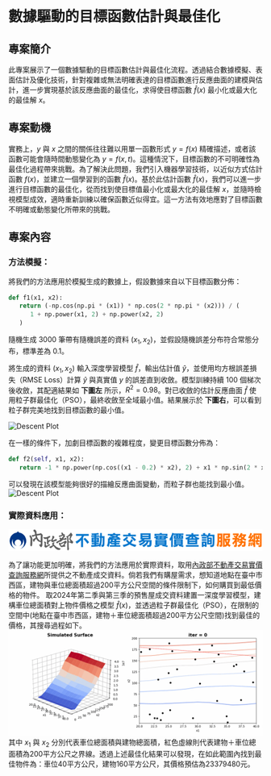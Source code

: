 # 數據驅動的目標函數估計與最佳化
## 專案簡介

此專案展示了一個數據驅動的目標函數估計與最佳化流程。透過結合數據模擬、表面估計及優化技術，針對複雜或無法明確表達的目標函數進行反應曲面的建模與估計，進一步實現基於該反應曲面的最佳化，求得使目標函數 $\hat{f}(x)$ 最小化或最大化的最佳解 $x$。

## 專案動機

實務上，$y$ 與 $x$ 之間的關係往往難以用單一函數形式 $y = f(x)$ 精確描述，或者該函數可能會隨時間動態變化為 $y = f(x, t)$。這種情況下，目標函數的不可明確性為最佳化過程帶來挑戰。為了解決此問題，我們引入機器學習技術，以近似方式估計函數 $f(x)$，並建立一個學習到的函數 $\hat{f}(x)$。基於此估計函數 $\hat{f}(x)$，我們可以進一步進行目標函數的最佳化，從而找到使目標值最小化或最大化的最佳解 $x$，並隨時檢視模型成效，適時重新訓練以確保函數近似得宜。這一方法有效地應對了目標函數不明確或動態變化所帶來的挑戰。

## 專案內容

### 方法模擬：

將我們的方法應用於模擬生成的數據上，假設數據來自以下目標函數分佈：

``` python
def f1(x1, x2):
   return (-np.cos(np.pi * (x1)) * np.cos(2 * np.pi * (x2))) / (
      1 + np.power(x1, 2) + np.power(x2, 2)
   )
```
隨機生成 3000 筆帶有隨機誤差的資料 $(x_1, x_2)$，並假設隨機誤差分布符合常態分布，標準差為 0.1。

將生成的資料 $(x_1, x_2)$ 輸入深度學習模型 $\hat{f}$，輸出估計值 $\hat{y}$，並使用均方根誤差損失（RMSE Loss）計算 $\hat{y}$ 與真實值 $y$ 的誤差直到收斂。模型訓練持續 $100$ 個梯次後收斂，其配適結果如 **下圖左** 所示，$R^2 = 0.98$。對已收斂的估計反應曲面 $\hat{f}$ 使用粒子群最佳化（PSO），最終收斂至全域最小值。結果展示於 **下圖右**，可以看到粒子群完美地找到目標函數的最小值。

![Descent Plot](./plots/simulate_F1.gif)

在一樣的條件下，加劇目標函數的複雜程度，變更目標函數分佈為：
``` python
def f2(self, x1, x2):
   return -1 * np.power(np.cos((x1 - 0.2) * x2), 2) + x1 * np.sin(2 * x1 + x2)
```
可以發現在該模型能夠很好的描繪反應曲面變動，而粒子群也能找到最小值。
![Descent Plot](./plots/simulate_F2.gif)

### 實際資料應用：
![Data Logo](./plots/logo-xs.svg)

為了讓功能更加明確，將我們的方法應用於實際資料，取用[內政部不動產交易實價查詢服務網](https://plvr.land.moi.gov.tw/DownloadOpenData)所提供之不動產成交資料。倘若我們有購屋需求，想知道地點在臺中市西區，建物與車位總面積超過200平方公尺空間的條件限制下，如何購買到最低價格的物件。
取2024年第二季與第三季的預售屋成交資料建置一深度學習模型，建構車位總面積對上物件價格之模型 $\hat{f}(x)$，並透過粒子群最佳化（PSO），在限制的空間中(地點在臺中市西區，建物＋車位總面積超過200平方公尺空間)找到最佳的價格，其搜尋過程如下。
![Descent Plot](./plots/housing.gif)
其中 $x_1$ 與 $x_2$ 分別代表車位總面積與建物總面積，紅色虛線則代表建物＋車位總面積為200平方公尺之界線。透過上述最佳化結果可以發現，在如此範圍內找到最佳物件為：車位40平方公尺，建物160平方公尺，其價格預估為23379480元。

